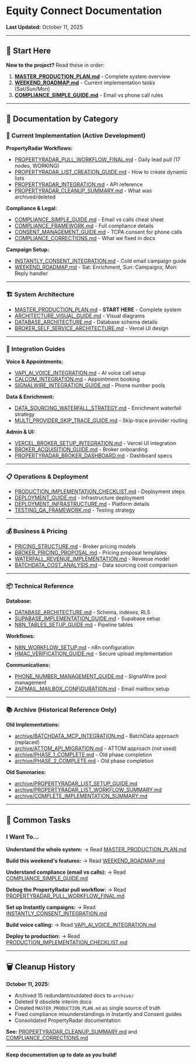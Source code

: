 # Equity Connect Documentation

**Last Updated:** October 11, 2025

---

## 📖 Start Here

**New to the project?** Read these in order:

1. **[MASTER_PRODUCTION_PLAN.md](MASTER_PRODUCTION_PLAN.md)** - Complete system overview
2. **[WEEKEND_ROADMAP.md](WEEKEND_ROADMAP.md)** - Current implementation tasks (Sat/Sun/Mon)
3. **[COMPLIANCE_SIMPLE_GUIDE.md](COMPLIANCE_SIMPLE_GUIDE.md)** - Email vs phone call rules

---

## 📁 Documentation by Category

### 🚀 Current Implementation (Active Development)

**PropertyRadar Workflows:**
- [PROPERTYRADAR_PULL_WORKFLOW_FINAL.md](PROPERTYRADAR_PULL_WORKFLOW_FINAL.md) - Daily lead pull (17 nodes, WORKING)
- [PROPERTYRADAR_LIST_CREATION_GUIDE.md](PROPERTYRADAR_LIST_CREATION_GUIDE.md) - How to create dynamic lists
- [PROPERTYRADAR_INTEGRATION.md](PROPERTYRADAR_INTEGRATION.md) - API reference
- [PROPERTYRADAR_CLEANUP_SUMMARY.md](PROPERTYRADAR_CLEANUP_SUMMARY.md) - What was archived/deleted

**Compliance & Legal:**
- [COMPLIANCE_SIMPLE_GUIDE.md](COMPLIANCE_SIMPLE_GUIDE.md) - Email vs calls cheat sheet
- [COMPLIANCE_FRAMEWORK.md](COMPLIANCE_FRAMEWORK.md) - Full compliance details
- [CONSENT_MANAGEMENT_GUIDE.md](CONSENT_MANAGEMENT_GUIDE.md) - TCPA consent for phone calls
- [COMPLIANCE_CORRECTIONS.md](COMPLIANCE_CORRECTIONS.md) - What we fixed in docs

**Campaign Setup:**
- [INSTANTLY_CONSENT_INTEGRATION.md](INSTANTLY_CONSENT_INTEGRATION.md) - Cold email campaign guide
- [WEEKEND_ROADMAP.md](WEEKEND_ROADMAP.md) - Sat: Enrichment, Sun: Campaigns, Mon: Reply handler

---

### 🏗️ System Architecture

- [MASTER_PRODUCTION_PLAN.md](MASTER_PRODUCTION_PLAN.md) - **START HERE** - Complete system
- [ARCHITECTURE_VISUAL_GUIDE.md](ARCHITECTURE_VISUAL_GUIDE.md) - Visual diagrams
- [DATABASE_ARCHITECTURE.md](DATABASE_ARCHITECTURE.md) - Database schema details
- [BROKER_SELF_SERVICE_ARCHITECTURE.md](BROKER_SELF_SERVICE_ARCHITECTURE.md) - Vercel UI design

---

### 🔧 Integration Guides

**Voice & Appointments:**
- [VAPI_AI_VOICE_INTEGRATION.md](VAPI_AI_VOICE_INTEGRATION.md) - AI voice call setup
- [CALCOM_INTEGRATION.md](CALCOM_INTEGRATION.md) - Appointment booking
- [SIGNALWIRE_INTEGRATION_GUIDE.md](SIGNALWIRE_INTEGRATION_GUIDE.md) - Phone number pools

**Data & Enrichment:**
- [DATA_SOURCING_WATERFALL_STRATEGY.md](DATA_SOURCING_WATERFALL_STRATEGY.md) - Enrichment waterfall strategy
- [MULTI_PROVIDER_SKIP_TRACE_GUIDE.md](MULTI_PROVIDER_SKIP_TRACE_GUIDE.md) - Skip-trace provider routing

**Admin & UI:**
- [VERCEL_BROKER_SETUP_INTEGRATION.md](VERCEL_BROKER_SETUP_INTEGRATION.md) - Vercel UI integration
- [BROKER_ACQUISITION_GUIDE.md](BROKER_ACQUISITION_GUIDE.md) - Broker onboarding
- [PROPERTYRADAR_BROKER_DASHBOARD.md](PROPERTYRADAR_BROKER_DASHBOARD.md) - Dashboard specs

---

### 📋 Operations & Deployment

- [PRODUCTION_IMPLEMENTATION_CHECKLIST.md](PRODUCTION_IMPLEMENTATION_CHECKLIST.md) - Deployment steps
- [DEPLOYMENT_GUIDE.md](DEPLOYMENT_GUIDE.md) - Infrastructure deployment
- [DEPLOYMENT_INFRASTRUCTURE.md](DEPLOYMENT_INFRASTRUCTURE.md) - Platform details
- [TESTING_QA_FRAMEWORK.md](TESTING_QA_FRAMEWORK.md) - Testing strategy

---

### 💰 Business & Pricing

- [PRICING_STRUCTURE.md](PRICING_STRUCTURE.md) - Broker pricing models
- [BROKER_PRICING_PROPOSAL.md](BROKER_PRICING_PROPOSAL.md) - Pricing proposal templates
- [WATERFALL_REVENUE_IMPLEMENTATION.md](WATERFALL_REVENUE_IMPLEMENTATION.md) - Revenue model
- [BATCHDATA_COST_ANALYSIS.md](BATCHDATA_COST_ANALYSIS.md) - Data sourcing cost comparison

---

### 📦 Technical Reference

**Database:**
- [DATABASE_ARCHITECTURE.md](DATABASE_ARCHITECTURE.md) - Schema, indexes, RLS
- [SUPABASE_IMPLEMENTATION_GUIDE.md](SUPABASE_IMPLEMENTATION_GUIDE.md) - Supabase setup
- [N8N_TABLES_SETUP_GUIDE.md](N8N_TABLES_SETUP_GUIDE.md) - Pipeline tables

**Workflows:**
- [N8N_WORKFLOW_SETUP.md](N8N_WORKFLOW_SETUP.md) - n8n configuration
- [HMAC_VERIFICATION_GUIDE.md](HMAC_VERIFICATION_GUIDE.md) - Secure upload implementation

**Communications:**
- [PHONE_NUMBER_MANAGEMENT_GUIDE.md](PHONE_NUMBER_MANAGEMENT_GUIDE.md) - SignalWire pool management
- [ZAPMAIL_MAILBOX_CONFIGURATION.md](ZAPMAIL_MAILBOX_CONFIGURATION.md) - Email mailbox setup

---

### 📚 Archive (Historical Reference Only)

**Old Implementations:**
- [archive/BATCHDATA_MCP_INTEGRATION.md](archive/BATCHDATA_MCP_INTEGRATION.md) - BatchData approach (replaced)
- [archive/ATTOM_API_MIGRATION.md](archive/ATTOM_API_MIGRATION.md) - ATTOM approach (not used)
- [archive/PHASE_1_COMPLETE.md](archive/PHASE_1_COMPLETE.md) - Old phase completion
- [archive/PHASE_2_COMPLETE.md](archive/PHASE_2_COMPLETE.md) - Old phase completion

**Old Summaries:**
- [archive/PROPERTYRADAR_LIST_SETUP_GUIDE.md](archive/PROPERTYRADAR_LIST_SETUP_GUIDE.md)
- [archive/PROPERTYRADAR_LIST_WORKFLOW_SUMMARY.md](archive/PROPERTYRADAR_LIST_WORKFLOW_SUMMARY.md)
- [archive/COMPLETE_IMPLEMENTATION_SUMMARY.md](archive/COMPLETE_IMPLEMENTATION_SUMMARY.md)

---

## 🎯 Common Tasks

### I Want To...

**Understand the whole system:**
→ Read [MASTER_PRODUCTION_PLAN.md](MASTER_PRODUCTION_PLAN.md)

**Build this weekend's features:**
→ Read [WEEKEND_ROADMAP.md](WEEKEND_ROADMAP.md)

**Understand compliance (email vs calls):**
→ Read [COMPLIANCE_SIMPLE_GUIDE.md](COMPLIANCE_SIMPLE_GUIDE.md)

**Debug the PropertyRadar pull workflow:**
→ Read [PROPERTYRADAR_PULL_WORKFLOW_FINAL.md](PROPERTYRADAR_PULL_WORKFLOW_FINAL.md)

**Set up Instantly campaigns:**
→ Read [INSTANTLY_CONSENT_INTEGRATION.md](INSTANTLY_CONSENT_INTEGRATION.md)

**Build voice calling:**
→ Read [VAPI_AI_VOICE_INTEGRATION.md](VAPI_AI_VOICE_INTEGRATION.md)

**Deploy to production:**
→ Read [PRODUCTION_IMPLEMENTATION_CHECKLIST.md](PRODUCTION_IMPLEMENTATION_CHECKLIST.md)

---

## 🗑️ Cleanup History

**October 11, 2025:**
- Archived 15 redundant/outdated docs to `archive/`
- Deleted 9 obsolete interim docs
- Created `MASTER_PRODUCTION_PLAN.md` as single source of truth
- Fixed compliance misunderstandings in Instantly and Consent guides
- Consolidated PropertyRadar documentation

**See:** [PROPERTYRADAR_CLEANUP_SUMMARY.md](PROPERTYRADAR_CLEANUP_SUMMARY.md) and [COMPLIANCE_CORRECTIONS.md](COMPLIANCE_CORRECTIONS.md)

---

**Keep documentation up to date as you build!**

